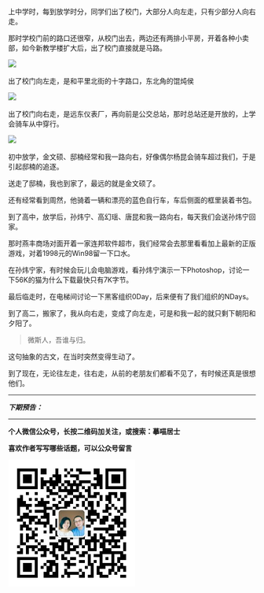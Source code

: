 上中学时，每到放学时分，同学们出了校门，大部分人向左走，只有少部分人向右走。

那时学校门前的路口还很窄，从校门出去，两边还有两排小平房，开着各种小卖部，如今新教学楼扩大后，出了校门直接就是马路。

![](http://upload-images.jianshu.io/upload_images/51001-8fd50fc827c59636.JPG)

出了校门向左走，是和平里北街的十字路口，东北角的馄炖侯

![](http://upload-images.jianshu.io/upload_images/51001-e845684b3ff910e0.JPG)

出了校门向右走，是远东仪表厂，再向前是公交总站，那时总站还是开放的，上学会骑车从中穿行。

![](http://upload-images.jianshu.io/upload_images/51001-2ad2f269a22a3174.JPG)

初中放学，金文硕、邸楠经常和我一路向右，好像偶尔杨昆会骑车超过我们，于是引起邸楠的追逐。

送走了邸楠，我也到家了，最远的就是金文硕了。

还有经常看到周然，他骑着一辆和漂亮的蓝色自行车，车后侧面的框里装着书包。

到了高中，放学后，孙炜宁、高幻瑶、唐昆和我一路向右，每天我们会送孙炜宁回家。

那时燕丰商场对面开着一家连邦软件超市，我们经常会去那里看看加上最新的正版游戏，对着1998元的Win98留一下口水。

在孙炜宁家，有时候会玩儿会电脑游戏，看孙炜宁演示一下Photoshop，讨论一下56K的猫为什么下载最快只有7K字节。

最后临走时，在电梯间讨论一下黑客组织0Day，后来便有了我们组织的NDays。

到了高二，搬家了，我从向右走，变成了向左走，可是和我一起的就只剩下朝阳和夕阳了。

>微斯人，吾谁与归。

这句抽象的古文，在当时突然变得生动了。

到了现在，无论往左走，往右走，从前的老朋友们都看不见了，有时候还真是很想他们。


***

***下期预告：***

***


**个人微信公众号，长按二维码加关注，或搜索：摹喵居士**

**喜欢作者写写哪些话题，可以公众号留言**

![](https://github.com/jiluofu/jiluofu.github.com/raw/master/momiaojushi/static/qrcode.jpg)